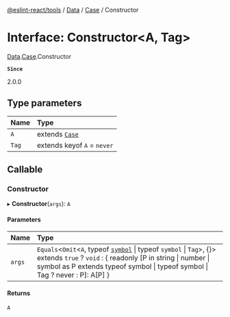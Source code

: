 [@eslint-react/tools](../README.md) / [Data](../modules/Data.md) / [Case](../modules/Data.Case.md) / Constructor

# Interface: Constructor\<A, Tag\>

[Data](../modules/Data.md).[Case](../modules/Data.Case.md).Constructor

**`Since`**

2.0.0

## Type parameters

| Name | Type |
| :------ | :------ |
| `A` | extends [`Case`](Data.Case-1.md) |
| `Tag` | extends keyof `A` = `never` |

## Callable

### Constructor

▸ **Constructor**(`args`): `A`

#### Parameters

| Name | Type |
| :------ | :------ |
| `args` | `Equals`\<`Omit`\<`A`, typeof [`symbol`](../modules/Equal.md#symbol) \| typeof `symbol` \| `Tag`\>, {}\> extends ``true`` ? `void` : \{ readonly [P in string \| number \| symbol as P extends typeof symbol \| typeof symbol \| Tag ? never : P]: A[P] } |

#### Returns

`A`
